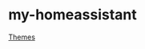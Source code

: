 # my-homeassistant

[Themes](https://github.com/orickcorreia/my-homeassistant/blob/master/config/themes.yaml)
